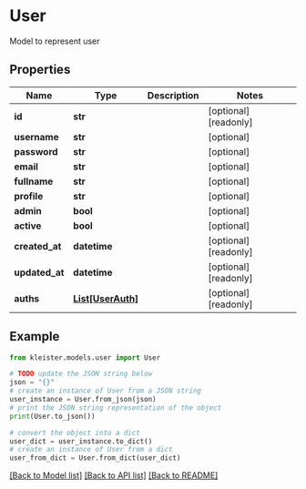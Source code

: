 # User

Model to represent user

## Properties

Name | Type | Description | Notes
------------ | ------------- | ------------- | -------------
**id** | **str** |  | [optional] [readonly] 
**username** | **str** |  | [optional] 
**password** | **str** |  | [optional] 
**email** | **str** |  | [optional] 
**fullname** | **str** |  | [optional] 
**profile** | **str** |  | [optional] 
**admin** | **bool** |  | [optional] 
**active** | **bool** |  | [optional] 
**created_at** | **datetime** |  | [optional] [readonly] 
**updated_at** | **datetime** |  | [optional] [readonly] 
**auths** | [**List[UserAuth]**](UserAuth.md) |  | [optional] [readonly] 

## Example

```python
from kleister.models.user import User

# TODO update the JSON string below
json = "{}"
# create an instance of User from a JSON string
user_instance = User.from_json(json)
# print the JSON string representation of the object
print(User.to_json())

# convert the object into a dict
user_dict = user_instance.to_dict()
# create an instance of User from a dict
user_from_dict = User.from_dict(user_dict)
```
[[Back to Model list]](../README.md#documentation-for-models) [[Back to API list]](../README.md#documentation-for-api-endpoints) [[Back to README]](../README.md)


